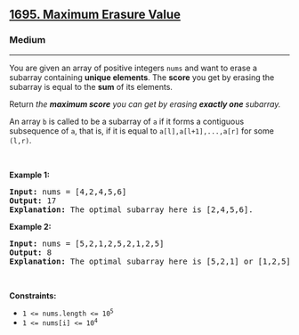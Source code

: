 <h2><a href="https://leetcode.com/problems/maximum-erasure-value/">1695. Maximum Erasure Value</a></h2><h3>Medium</h3><hr><p>You are given an array of positive integers <code>nums</code> and want to erase a subarray containing&nbsp;<strong>unique elements</strong>. The <strong>score</strong> you get by erasing the subarray is equal to the <strong>sum</strong> of its elements.</p>

<p>Return <em>the <strong>maximum score</strong> you can get by erasing <strong>exactly one</strong> subarray.</em></p>

<p>An array <code>b</code> is called to be a <span class="tex-font-style-it">subarray</span> of <code>a</code> if it forms a contiguous subsequence of <code>a</code>, that is, if it is equal to <code>a[l],a[l+1],...,a[r]</code> for some <code>(l,r)</code>.</p>

<p>&nbsp;</p>
<p><strong class="example">Example 1:</strong></p>

<pre>
<strong>Input:</strong> nums = [4,2,4,5,6]
<strong>Output:</strong> 17
<strong>Explanation:</strong> The optimal subarray here is [2,4,5,6].
</pre>

<p><strong class="example">Example 2:</strong></p>

<pre>
<strong>Input:</strong> nums = [5,2,1,2,5,2,1,2,5]
<strong>Output:</strong> 8
<strong>Explanation:</strong> The optimal subarray here is [5,2,1] or [1,2,5].
</pre>

<p>&nbsp;</p>
<p><strong>Constraints:</strong></p>

<ul>
	<li><code>1 &lt;= nums.length &lt;= 10<sup>5</sup></code></li>
	<li><code>1 &lt;= nums[i] &lt;= 10<sup>4</sup></code></li>
</ul>
